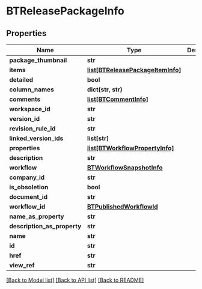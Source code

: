 # BTReleasePackageInfo

## Properties
Name | Type | Description | Notes
------------ | ------------- | ------------- | -------------
**package_thumbnail** | **str** |  | [optional] 
**items** | [**list[BTReleasePackageItemInfo]**](BTReleasePackageItemInfo.md) |  | [optional] 
**detailed** | **bool** |  | [optional] 
**column_names** | **dict(str, str)** |  | [optional] 
**comments** | [**list[BTCommentInfo]**](BTCommentInfo.md) |  | [optional] 
**workspace_id** | **str** |  | [optional] 
**version_id** | **str** |  | [optional] 
**revision_rule_id** | **str** |  | [optional] 
**linked_version_ids** | **list[str]** |  | [optional] 
**properties** | [**list[BTWorkflowPropertyInfo]**](BTWorkflowPropertyInfo.md) |  | [optional] 
**description** | **str** |  | [optional] 
**workflow** | [**BTWorkflowSnapshotInfo**](BTWorkflowSnapshotInfo.md) |  | [optional] 
**company_id** | **str** |  | [optional] 
**is_obsoletion** | **bool** |  | [optional] 
**document_id** | **str** |  | [optional] 
**workflow_id** | [**BTPublishedWorkflowId**](BTPublishedWorkflowId.md) |  | [optional] 
**name_as_property** | **str** |  | [optional] 
**description_as_property** | **str** |  | [optional] 
**name** | **str** |  | [optional] 
**id** | **str** |  | [optional] 
**href** | **str** |  | [optional] 
**view_ref** | **str** |  | [optional] 

[[Back to Model list]](../README.md#documentation-for-models) [[Back to API list]](../README.md#documentation-for-api-endpoints) [[Back to README]](../README.md)


